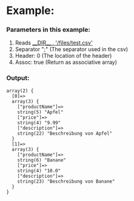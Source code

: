 # Example:

### Parameters in this example:
1. Reads [\_\_DIR\_\_ . '/files/test.csv'](https://github.com/philipphermes/CSVReader/blob/example/files/test.csv)
2. Separator ";" (The separator used in the csv)
3. Header: 0 (The location of the header)
4. Assoc: true (Return as associative array)

### Output:
```
array(2) {
  [0]=>
  array(3) {
    ["productName"]=>
    string(5) "Apfel"
    ["price"]=>
    string(4) "9.99"
    ["description"]=>
    string(22) "Beschreibung von Apfel"
  }
  [1]=>
  array(3) {
    ["productName"]=>
    string(6) "Banane"
    ["price"]=>
    string(4) "10.0"
    ["description"]=>
    string(23) "Beschreibung von Banane"
  }
}
```